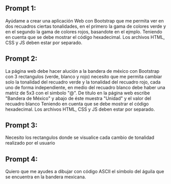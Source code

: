 ## Prompt 1:
Ayúdame a crear una aplicación Web con Bootstrap que me permita ver en dos recuadros ciertas tonalidades, en el primero la gama de colores verde y en el segundo la gama de colores rojos, basandote en el ejmplo.
Teniendo en cuenta que se debe mostrar el código hexadecimal. Los archivos HTML, CSS y JS deben estar por separado.
## Prompt 2:
La página web debe hacer alución a la bandera de méxico con Bootstrap con 3 rectangulos (verde, blanco y rojo) necesito que me permita cambiar solo la tonalidad del recuadro verde y la tonalidad del recuadro rojo, cada uno de forma independiente, en medio del recuadro blanco debe haber una matriz de 5x3 con el simbolo "@". De titulo en la página web escribe "Bandera de México" y abajo de éste muestra "Unidad" y el valor del recuadro blanco Teniendo en cuenta que se debe mostrar el código hexadecimal. Los archivos HTML, CSS y JS deben estar por separado.
## Prompt 3:
Necesito los rectangulos donde se visualice cada cambio de tonalidad realizado por el usuario
## Prompt 4:
Quiero que me ayudes a dibujar con código ASCII el símbolo del águila que se encuentra en la bandera mexicana.
